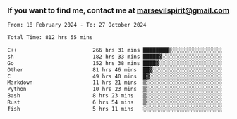 ### If you want to find me, contact me at marsevilspirit@gmail.com

<!--
**marsevilspirit/marsevilspirit** is a ✨ _special_ ✨ repository because its `README.md` (this file) appears on your GitHub profile.

Here are some ideas to get you started:

- 🔭 I’m currently working on ...
- 🌱 I’m currently learning ...
- 👯 I’m looking to collaborate on ...
- 🤔 I’m looking for help with ...
- 💬 Ask me about ...
- 📫 How to reach me: ...
- 😄 Pronouns: ...
- ⚡ Fun fact: ...
-->
<!--START_SECTION:waka-->

```txt
From: 18 February 2024 - To: 27 October 2024

Total Time: 812 hrs 55 mins

C++                        266 hrs 31 mins ████████▒░░░░░░░░░░░░░░░░   32.79 %
sh                         182 hrs 33 mins █████▓░░░░░░░░░░░░░░░░░░░   22.46 %
Go                         152 hrs 38 mins ████▓░░░░░░░░░░░░░░░░░░░░   18.78 %
Other                      81 hrs 46 mins  ██▓░░░░░░░░░░░░░░░░░░░░░░   10.06 %
C                          49 hrs 40 mins  █▓░░░░░░░░░░░░░░░░░░░░░░░   06.11 %
Markdown                   11 hrs 21 mins  ▒░░░░░░░░░░░░░░░░░░░░░░░░   01.40 %
Python                     10 hrs 23 mins  ▒░░░░░░░░░░░░░░░░░░░░░░░░   01.28 %
Bash                       8 hrs 23 mins   ▒░░░░░░░░░░░░░░░░░░░░░░░░   01.03 %
Rust                       6 hrs 54 mins   ▒░░░░░░░░░░░░░░░░░░░░░░░░   00.85 %
fish                       5 hrs 11 mins   ░░░░░░░░░░░░░░░░░░░░░░░░░   00.64 %
```

<!--END_SECTION:waka-->
